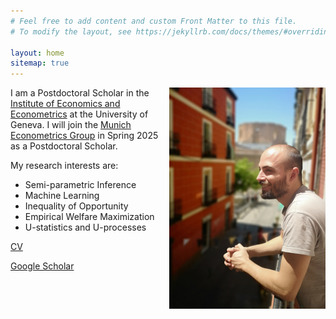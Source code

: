 ```yaml
---
# Feel free to add content and custom Front Matter to this file.
# To modify the layout, see https://jekyllrb.com/docs/themes/#overriding-theme-defaults

layout: home
sitemap: true
---
```

<img style="float: right;" src="main250.jpg">

I am a Postdoctoral Scholar in the [Institute of Economics and Econometrics](https://www.unige.ch/gsem/en/research/institutes/iee/)
at the University of Geneva. I will join the [Munich Econometrics Group](https://munichmetrics.de/)
in Spring 2025 as a Postdoctoral Scholar.

My research interests are:

  * Semi-parametric Inference
  * Machine Learning
  * Inequality of Opportunity
  * Empirical Welfare Maximization
  * U-statistics and U-processes

[CV](https://raw.githubusercontent.com/joelters/website/gh-pages/assets/cv.pdf)

[Google Scholar](https://scholar.google.com/citations?user=NDAc42oAAAAJ&hl=es&oi=ao)
